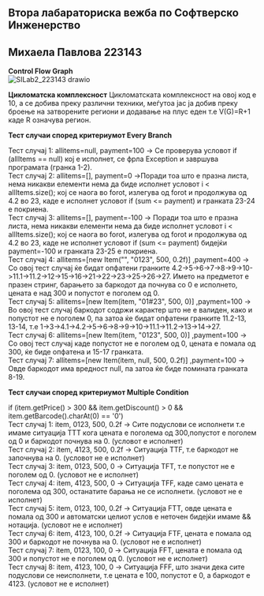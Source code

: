 Втора лабараториска вежба по Софтверско Инженерство
---
Михаела Павлова 223143
---
**Control Flow Graph**  
![SILab2_223143 drawio](https://github.com/mihaelapavlova/SI_2024_lab2_223143/assets/121287782/0d73451f-a431-4012-963c-1bbae9f3229d)


**Цикломатска комплексност** 
Цикломатската комплексност на овој код е 10, а се добива преку различни техники, меѓутоа јас ја добив преку броење на затворените региони и додавање на плус еден т.е V(G)=R+1 каде R означува регион.  

**Тест случаи според критериумот Every Branch**

Тест случај 1: allitems=null, payment=100 -> Се проверува условот if (allItems == null) кој е исполнет, се фрла Exception и завршува програмата (гранка 1-2).  
Тест случај 2: allitems=[], payment=0 ->Поради тоа што е празна листа, нема никакви елементи нема да биде исполнет условот i < allItems.size(); кој се наога во forot, излегува од forot и продолжува од 4.2 во 23, каде е исполнет условот if (sum <= payment) и гранката 23-24 е покриена.  
Тест случај 3: allitems=[], payment=-100  -> Поради тоа што е празна листа, нема никакви елементи нема да биде исполнет условот i < allItems.size(); кој се наога во forot, излегува од forot и продолжува од 4.2 во 23, каде не исполнет условот if (sum <= payment) бидејќи payment=-100 и гранката 23-25 е покриена.  
Тест случај 4: allitems=[new Item("", "0123", 500, 0.2f)] ,payment=400 -> Со овој тест случај ќе бидат опфатени гранките 4.2->5->6->7->8->9->10->11.1->11.2->12->15->16->21->22->23->25->26->27. Името на предметот е празен стринг, барањето за баркодот да почнува со 0 е исполнето, цената е над 300 и попустот е поголем од 0.  
Тест случај 5: allitems=[new Item(item, "01#23", 500, 0)] ,payment=100 -> Во овој тест случај баркодот содржи карактер што не е валиден, како и попустот не е поголем 0, па затоа ќе бидат опфатени гранките 11.2-13, 13-14, т.е 1->3->4.1->4.2->5->6->8->9->10->11.1->11.2->13->14->27.  
Тест случај 6: allitems=[new Item(item, "0123", 500, 0)] ,payment=100 -> Со овој тест случај каде попустот не е поголем од 0, цената е помала од 300, ќе биде опфатена и 15-17 гранката.  
Тест случај 7: allitems=[new Item(item, null, 500, 0.2f)] ,payment=100 -> Овде баркодот има вредност null, па затоа ќе биде помината гранката 8-19.  

**Тест случаи според критериумот Multiple Condition**

if (item.getPrice() > 300 && item.getDiscount() > 0 && item.getBarcode().charAt(0) == '0')  
Тест случај 1:  item, 0123, 500, 0.2f  -> Сите подуслови се исполнети т.е имаме ситуација TTT кога цената е поголема од 300,попустот е поголем од 0 и баркодот почнува на 0. (условот е исполнет)  
Тест случај 2:  item, 4123, 500, 0.2f  -> Ситуација TTF, т.е баркодот не започнува на 0. (условот не е исполнет)  
Тест случај 3:  item, 0123, 500, 0  -> Ситуација TFT, т.е попустот не е поголем од 0. (условот не е исполнет)  
Тест случај 4:  item, 4123, 500, 0  -> Ситуација TFF, каде само цената е поголема од 300, останатите барања не се исполнети.  (условот не е исполнет)  
Тест случај 5:  item, 0123, 100, 0.2f  -> Ситуација FTT, овде цената е помала од 300 и автоматски целиот услов е неточен бидејќи имаме && нотација.  (условот не е исполнет)  
Тест случај 6:  item, 4123, 100, 0.2f  -> Ситуација FTF, цената е помала од 300 и баркодот не почнува на 0.  (условот не е исполнет)  
Тест случај 7:  item, 0123, 100, 0  -> Ситуација FFT, цената е помала од 300 и попустот не е поголем од 0.  (условот не е исполнет)  
Тест случај 8:  item, 4123, 100, 0  -> Ситуација FFF, што значи дека сите подуслови се неисполнети, т.е цената е 100, попустот е 0, а баркодот е 4123.  (условот не е исполнет)  
